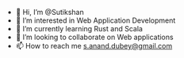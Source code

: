 - 👋 Hi, I’m @Sutikshan
- 👀 I’m interested in Web Application Development
- 🌱 I’m currently learning Rust and Scala
- 💞️ I’m looking to collaborate on Web applications
- 📫 How to reach me s.anand.dubey@gmail.com

<!---
Sutikshan/Sutikshan is a ✨ special ✨ repository because its `README.md` (this file) appears on your GitHub profile.
You can click the Preview link to take a look at your changes.
--->
